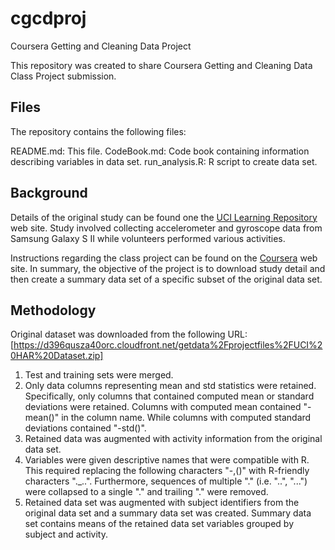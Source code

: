 # cgcdproj
Coursera Getting and Cleaning Data Project

This repository was created to share Coursera Getting and Cleaning Data Class Project submission.  

## Files
The repository contains the following files:

README.md: This file.
CodeBook.md:  Code book containing information describing variables in data set.
run_analysis.R:  R script to create data set.

## Background
Details of the original study can be found one the 
[UCI Learning Repository](http://archive.ics.uci.edu/ml/datasets/Human+Activity+Recognition+Using+Smartphones#) 
web site.  Study involved collecting accelerometer and gyroscope data from
Samsung Galaxy S II while volunteers performed various activities. 

Instructions regarding the class project can be found on the 
[Coursera](https://class.coursera.org/getdata-010/human_grading/view/courses/973497/assessments/3/submissions) web site.  In summary, the objective of the project is
to download study detail and then create a summary data set of a specific subset
of the original data set.

## Methodology
Original dataset was downloaded from the following URL:
[https://d396qusza40orc.cloudfront.net/getdata%2Fprojectfiles%2FUCI%20HAR%20Dataset.zip]
1. Test and training sets were merged.
2. Only data columns representing mean and std statistics were retained. Specifically,
only columns that contained computed mean or standard deviations were retained.
Columns with computed mean contained "-mean()" in the column name.  While
columns with computed standard deviations contained "-std()".
3. Retained data was augmented with activity information from the original data set.
4. Variables were given descriptive names that were compatible with R.  This
required replacing the following characters "-,()" with R-friendly characters
"._..".  Furthermore, sequences of multiple "." (i.e. "..", "...") were
collapsed to a single "." and trailing "." were removed.
5. Retained data set was augmented with subject identifiers from the original
data set and a summary data set was created.  Summary data set contains
means of the retained data set variables grouped by subject and activity.
